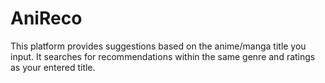 # AniReco
This platform provides suggestions based on the anime/manga title you input. It searches for recommendations within the same genre and ratings as your entered title.
